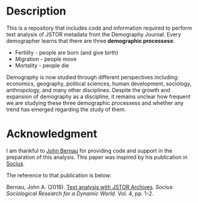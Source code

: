 # Description
This is a repository that includes code and information required to perform text analysis of JSTOR metadata from the Demography Journal.
Every demographer learns that there are three **demographic processess**: 

* Fertility - people are born (and give birth)
* Migration - people move
* Mortality - people die

Demography is now studied through different perspectives including: economics, geography, political sciences, human development, sociology, anthropology, and many other disciplines. Despite the growth and expansion of demography as a discipline, it remains unclear how frequent we are studying these three demographic processess and whether any trend has emerged regarding the study of them. 

# Acknowledgment 
I am thankful to [John Bernau](https://www.johnabernau.com/) for providing code and support in the preparation of this analysis. This paper was inspired by his publication in [Socius](https://us.sagepub.com/en-us/nam/journal/socius). 

The reference to that publication is below:

Bernau, John A. (2018). [Text analysis with JSTOR Archives](https://journals.sagepub.com/doi/10.1177/2378023118809264). _Socius: Sociological Research for a Dynamic World_. Vol. 4, pp. 1-2.
